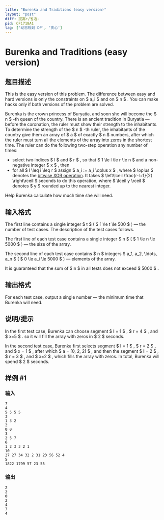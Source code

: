 ```yaml
---
title: "Burenka and Traditions (easy version)"
layout: "post"
diff: 提高+/省选-
pid: CF1718A1
tag: ['动态规划 DP', '贪心']
---
```


# Burenka and Traditions (easy version)

## 题目描述

This is the easy version of this problem. The difference between easy and hard versions is only the constraints on $ a_i $ and on $ n $ . You can make hacks only if both versions of the problem are solved.

Burenka is the crown princess of Buryatia, and soon she will become the $ n $ -th queen of the country. There is an ancient tradition in Buryatia — before the coronation, the ruler must show their strength to the inhabitants. To determine the strength of the $ n $ -th ruler, the inhabitants of the country give them an array of $ a $ of exactly $ n $ numbers, after which the ruler must turn all the elements of the array into zeros in the shortest time. The ruler can do the following two-step operation any number of times:

- select two indices $ l $ and $ r $ , so that $ 1 \le l \le r \le n $ and a non-negative integer $ x $ , then
- for all $ l \leq i \leq r $ assign $ a_i := a_i \oplus x $ , where $ \oplus $ denotes the [bitwise XOR operation](https://en.wikipedia.org/wiki/Bitwise_operation#XOR). It takes $ \left\lceil \frac{r-l+1}{2} \right\rceil $ seconds to do this operation, where $ \lceil y \rceil $ denotes $ y $ rounded up to the nearest integer.

Help Burenka calculate how much time she will need.

## 输入格式

The first line contains a single integer $ t $ ( $ 1 \le t \le 500 $ ) — the number of test cases. The description of the test cases follows.

The first line of each test case contains a single integer $ n $ ( $ 1 \le n \le 5000 $ ) — the size of the array.

The second line of each test case contains $ n $ integers $ a_1, a_2, \ldots, a_n $ ( $ 0 \le a_i \le 5000 $ ) — elements of the array.

It is guaranteed that the sum of $ n $ in all tests does not exceed $ 5000 $ .

## 输出格式

For each test case, output a single number — the minimum time that Burenka will need.

## 说明/提示

In the first test case, Burenka can choose segment $ l = 1 $ , $ r = 4 $ , and $ x=5 $ . so it will fill the array with zeros in $ 2 $ seconds.

In the second test case, Burenka first selects segment $ l = 1 $ , $ r = 2 $ , and $ x = 1 $ , after which $ a = [0, 2, 2] $ , and then the segment $ l = 2 $ , $ r = 3 $ , and $ x=2 $ , which fills the array with zeros. In total, Burenka will spend $ 2 $ seconds.

## 样例 #1

### 输入

```
7
4
5 5 5 5
3
1 3 2
2
0 0
3
2 5 7
6
1 2 3 3 2 1
10
27 27 34 32 2 31 23 56 52 4
5
1822 1799 57 23 55
```

### 输出

```
2
2
0
2
4
7
4
```

